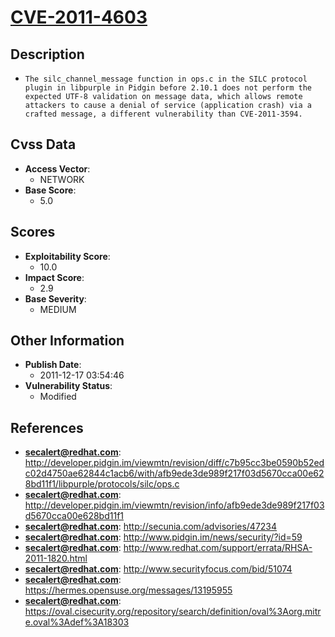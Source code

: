 
# [CVE-2011-4603](https://cve.mitre.org/cgi-bin/cvename.cgi?name=CVE-2011-4603)

## Description

- `The silc_channel_message function in ops.c in the SILC protocol plugin in libpurple in Pidgin before 2.10.1 does not perform the expected UTF-8 validation on message data, which allows remote attackers to cause a denial of service (application crash) via a crafted message, a different vulnerability than CVE-2011-3594.`

## Cvss Data

- **Access Vector**:
  - NETWORK
- **Base Score**:
  - 5.0

## Scores

- **Exploitability Score**:
  - 10.0
- **Impact Score**:
  - 2.9
- **Base Severity**:
  - MEDIUM

## Other Information

- **Publish Date**:
  - 2011-12-17 03:54:46
- **Vulnerability Status**:
  - Modified

## References

- **secalert@redhat.com**: http://developer.pidgin.im/viewmtn/revision/diff/c7b95cc3be0590b52edc02d4750ae62844c1acb6/with/afb9ede3de989f217f03d5670cca00e628bd11f1/libpurple/protocols/silc/ops.c
- **secalert@redhat.com**: http://developer.pidgin.im/viewmtn/revision/info/afb9ede3de989f217f03d5670cca00e628bd11f1
- **secalert@redhat.com**: http://secunia.com/advisories/47234
- **secalert@redhat.com**: http://www.pidgin.im/news/security/?id=59
- **secalert@redhat.com**: http://www.redhat.com/support/errata/RHSA-2011-1820.html
- **secalert@redhat.com**: http://www.securityfocus.com/bid/51074
- **secalert@redhat.com**: https://hermes.opensuse.org/messages/13195955
- **secalert@redhat.com**: https://oval.cisecurity.org/repository/search/definition/oval%3Aorg.mitre.oval%3Adef%3A18303

